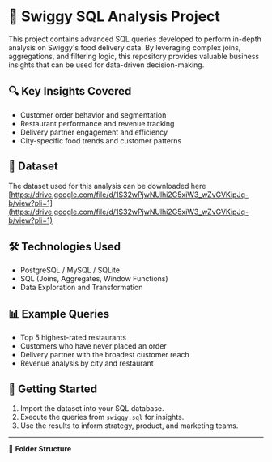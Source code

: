 # 🍴 Swiggy SQL Analysis Project

This project contains advanced SQL queries developed to perform in-depth analysis on Swiggy's food delivery data. By leveraging complex joins, aggregations, and filtering logic, this repository provides valuable business insights that can be used for data-driven decision-making.

## 🔍 Key Insights Covered

- Customer order behavior and segmentation
- Restaurant performance and revenue tracking
- Delivery partner engagement and efficiency
- City-specific food trends and customer patterns

## 🧩 Dataset

The dataset used for this analysis can be downloaded here [https://drive.google.com/file/d/1S32wPjwNUlhi2G5xiW3_wZvGVKipJq-b/view?pli=1](https://drive.google.com/file/d/1S32wPjwNUlhi2G5xiW3_wZvGVKipJq-b/view?pli=1)

## 🛠️ Technologies Used

- PostgreSQL / MySQL / SQLite
- SQL (Joins, Aggregates, Window Functions)
- Data Exploration and Transformation

## 📊 Example Queries

- Top 5 highest-rated restaurants
- Customers who have never placed an order
- Delivery partner with the broadest customer reach
- Revenue analysis by city and restaurant

## 🚀 Getting Started

1. Import the dataset into your SQL database.
2. Execute the queries from `swiggy.sql` for insights.
3. Use the results to inform strategy, product, and marketing teams.

---

📂 **Folder Structure**

